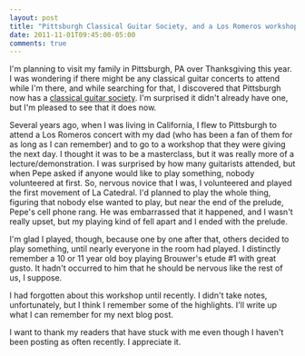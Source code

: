 ```yaml
---
layout: post
title: "Pittsburgh Classical Guitar Society, and a Los Romeros workshop (part 1)"
date: 2011-11-01T09:45:00-05:00
comments: true
---
```


I'm planning to visit my family in Pittsburgh, PA over Thanksgiving this year. I was wondering if there might be any classical guitar concerts to attend while I'm there, and while searching for that, I discovered that Pittsburgh now has a <a href="http://chadbecks.com/tag/pittsburgh-classical-guitar/">classical guitar society</a>. I'm surprised it didn't already have one, but I'm pleased to see that it does now.

Several years ago, when I was living in California, I flew to Pittsburgh to attend a Los Romeros concert with my dad (who has been a fan of them for as long as I can remember) and to go to a workshop that they were giving the next day. I thought it was to be a masterclass, but it was really more of a lecture/demonstration. I was surprised by how many guitarists attended, but when Pepe asked if anyone would like to play something, nobody volunteered at first. So, nervous novice that I was, I volunteered and played the first movement of La Catedral. I'd planned to play the whole thing, figuring that nobody else wanted to play, but near the end of the prelude, Pepe's cell phone rang. He was embarrassed that it happened, and I wasn't really upset, but my playing kind of fell apart and I ended with the prelude.

I'm glad I played, though, because one by one after that, others decided to play something, until nearly everyone in the room had played. I distinctly remember a 10 or 11 year old boy playing Brouwer's etude #1 with great gusto. It hadn't occurred to him that he should be nervous like the rest of us, I suppose.

I had forgotten about this workshop until recently. I didn't take notes, unfortunately, but I think I remember some of the highlights. I'll write up what I can remember for my next blog post.

I want to thank my readers that have stuck with me even though I haven't been posting as often recently. I appreciate it.

